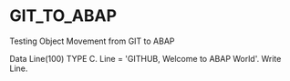 # GIT_TO_ABAP
Testing Object Movement from GIT to ABAP

Data Line(100) TYPE C.
Line = 'GITHUB, Welcome to ABAP World'.
Write Line.
